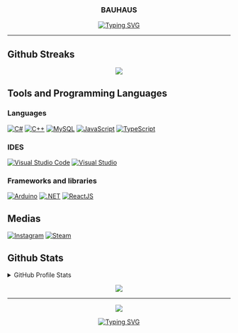 <h3 align="center">
  BAUHAUS
</h3>

<!-- Typing SVG by DenverCoder1 - https://github.com/DenverCoder1/readme-typing-svg -->
<p align="center">
  <a href="https://git.io/typing-svg"><img src="https://readme-typing-svg.demolab.com?font=Gotham&pause=250&color=e45557&center=true&vCenter=true&width=435&lines=Hello%2C+I'm+Patrick!" alt="Typing SVG" /></a>
</p>

---

## Github Streaks
<p align="center">
  <a href="https://github.com/DenverCoder1/github-readme-streak-stats">
    <img src="https://streak-stats.demolab.com?user=PatrickFrom&theme=dark&hide_border=true"/>
  </a>
</p>

## Tools and Programming Languages

### Languages
<p>
    <a href="#"><img alt="C#" src="https://custom-icon-badges.demolab.com/badge/C%23-68217A.svg?logo=cs2&logoColor=white"></a>
    <a href="#"><img alt="C++" src="https://custom-icon-badges.demolab.com/badge/C++-68217A.svg?logo=cpp2&logoColor=white"></a>
    <a href="#"><img alt="MySQL" src="https://img.shields.io/badge/MySQL-00f.svg?logo=mysql&logoColor=white&color=orange"></a>
    <a href="#"><img alt="JavaScript" src="https://img.shields.io/badge/JavaScript-00f.svg?logo=JavaScript&logoColor=white&color=orange"></a>
    <a href="#"><img alt="TypeScript" src="https://img.shields.io/badge/TypeScript-00f.svg?logo=TypeScript&logoColor=white&color=blue"></a>
</p>

### IDES
<p>
    <a href="#"><img alt="Visual Studio Code" src="https://img.shields.io/badge/Visual%20Studio%20Code-0078d7.svg?logo=visual-studio-code&logoColor=white"></a>
    <a href="#"><img alt="Visual Studio" src="https://img.shields.io/badge/Visual%20Studio%20-0078d7.svg?logo=visual-studio&logoColor=white"></a>
</p>

### Frameworks and libraries
<p>
    <a href="#"><img alt="Arduino" src="https://img.shields.io/badge/-Arduino-00979D?logo=Arduino&logoColor=white"></a>
    <a href="#"><img alt=".NET" src="https://img.shields.io/badge/-dotnet-0078d7?logo=dotnet&logoColor=white"></a>
  <a href="#"><img alt="ReactJS" src="https://img.shields.io/badge/-React-0078d7?logo=React&logoColor=white"></a>
<p/>

## Medias

<p>
    <a href="https://www.instagram.com/typical_bauhaus/"><img alt="Instagram" src="https://img.shields.io/badge/-Instagram-00979D?logo=Instagram&logoColor=white&color=red"></a>
    <a href="https://steamcommunity.com/id/Pattech/"><img alt="Steam" src="https://img.shields.io/badge/-Steam-00979D?logo=Steam&logoColor=white&color=black"></a>
</p>


## Github Stats

<details>
<summary>GitHub Profile Stats</summary>
<p>
  <a href="https://github.com/anuraghazra/github-readme-stats">
    <img src="https://github-readme-stats.vercel.app/api?username=patrickfrom&show_icons=true&theme=dark&hide_border=true"/>
  </a>
</p>

<p>
  <a href="https://github.com/anuraghazra/github-readme-stats">
    <img src="https://github-readme-stats.vercel.app/api/top-langs/?username=PatrickFrom&langs_count=8&layout=compact&theme=react&hide_border=true&bg_color=151515&title_color=F85D7F&icon_color=F8D866&hide=Jupyter%20Notebook"/>
  </a>
</p>
</details>
<p align="center">
  <a href="https://github.com/ashutosh00710/github-readme-activity-graph">
    <img src="https://activity-graph.herokuapp.com/graph?username=PatrickFrom&bg_color=151515&color=F8D866&line=F85D7F&point=FFFFFF&hide_border=true"/>
  </a>
</p>

---

<p align="center">
  <img src="https://cdn2.steamgriddb.com/file/sgdb-cdn/icon/caa202034f268232c26fac9435f54e15/32/128x128.png"></img>
<p/>


<p align="center">
  <a href="https://git.io/typing-svg"><img src="https://readme-typing-svg.demolab.com?font=&duration=4500&pause=10500&color=A6F2CF&center=true&vCenter=true&width=535&height=90&lines=%E2%80%9CI%E2%80%99m+no+hero.+Never+was%2C+never+will+be.%E2%80%9D" alt="Typing SVG" /></a>
</p>
